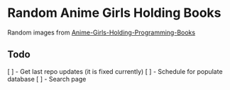 # Random Anime Girls Holding Books

Random images from [Anime-Girls-Holding-Programming-Books](https://github.com/cat-milk/Anime-Girls-Holding-Programming-Books)

## Todo

[ ] - Get last repo updates (it is fixed currently)
[ ] - Schedule for populate database
[ ] - Search page
